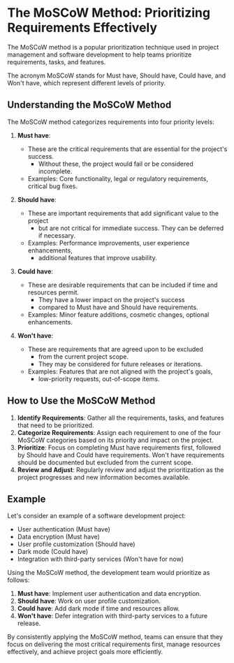 # The MoSCoW Method: Prioritizing Requirements Effectively

The MoSCoW method is a popular prioritization technique used in project management and software development to help teams prioritize requirements, tasks, and features. 

The acronym MoSCoW stands for Must have, Should have, Could have, and Won't have, 
which represent different levels of priority.


## Understanding the MoSCoW Method

The MoSCoW method categorizes requirements into four priority levels:

1. **Must have**:
   - These are the critical requirements that are essential for the project's success. 
     - Without these, the project would fail or be considered incomplete.
   - Examples: Core functionality, legal or regulatory requirements, critical bug fixes.

2. **Should have**:
   - These are important requirements that add significant value to the project 
     - but are not critical for immediate success. They can be deferred if necessary.
   - Examples: Performance improvements, user experience enhancements, 
     - additional features that improve usability.

3. **Could have**:
   - These are desirable requirements that can be included if time and resources permit.
     - They have a lower impact on the project's success 
     - compared to Must have and Should have requirements.
   - Examples: Minor feature additions, cosmetic changes, optional enhancements.

4. **Won't have**:
   - These are requirements that are agreed upon to be excluded 
     - from the current project scope. 
     - They may be considered for future releases or iterations.
   - Examples: Features that are not aligned with the project's goals, 
     - low-priority requests, out-of-scope items.

## How to Use the MoSCoW Method

1. **Identify Requirements**: Gather all the requirements, tasks, and features that need to be prioritized.
2. **Categorize Requirements**: Assign each requirement to one of the four MoSCoW categories based on its priority and impact on the project.
3. **Prioritize**: Focus on completing Must have requirements first, followed by Should have and Could have requirements. Won't have requirements should be documented but excluded from the current scope.
4. **Review and Adjust**: Regularly review and adjust the prioritization as the project progresses and new information becomes available.

## Example

Let's consider an example of a software development project:

- User authentication (Must have)
- Data encryption (Must have)
- User profile customization (Should have)
- Dark mode (Could have)
- Integration with third-party services (Won't have for now)

Using the MoSCoW method, the development team would prioritize as follows:

1. **Must have**: Implement user authentication and data encryption.
2. **Should have**: Work on user profile customization.
3. **Could have**: Add dark mode if time and resources allow.
4. **Won't have**: Defer integration with third-party services to a future release.

By consistently applying the MoSCoW method, teams can ensure that they focus on delivering the most critical requirements first, manage resources effectively, and achieve project goals more efficiently.
